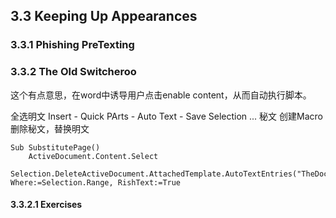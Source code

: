 ## 3.3 Keeping Up Appearances

### 3.3.1 Phishing PreTexting

### 3.3.2 The Old Switcheroo

这个有点意思，在word中诱导用户点击enable content，从而自动执行脚本。

全选明文
Insert - Quick PArts - Auto Text - Save Selection ...
秘文
创建Macro 删除秘文，替换明文

```visual basic
Sub SubstitutePage()
	ActiveDocument.Content.Select
	Selection.DeleteActiveDocument.AttachedTemplate.AutoTextEntries("TheDoc").Insert Where:=Selection.Range, RishText:=True
```

#### 3.3.2.1 Exercises
